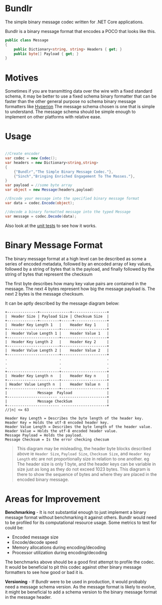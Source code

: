 # Bundlr

The simple binary message codec written for .NET Core applications.

Bundlr is a binary message format that encodes a POCO that looks like this.

```csharp
public class Message
{
    public Dictionary<string, string> Headers { get; }
    public byte[] Payload { get; }
}
```

# Motives
Sometimes if you are transmitting data over the wire with a fixed standard schema, it may be better to use a fixed schema binary formatter that can be faster than the other general purpose no schema binary message formatters like [Hyperion](https://github.com/akkadotnet/Hyperion)
The message schema chosen is one that is simple to understand. The message schema should be simple enough to implement on other platforms with relative ease.

# Usage

```csharp

//Create encoder
var codec = new Codec();
var headers = new Dictionary<string,string>
{
    {"Bundlr","The Simple Binary Message Codec."},
    {"Sinch","Bringing Enriched Engagement To The Masses."},
}
var payload = //some byte array
var object = new Message(headers,payload)

//Encode your message into the specified binary message format
var data = codec.Encode(object);

//decode a binary formatted message into the typed Message
var message = codec.Decode(data);
```

Also look at the [unit tests](https://github.com/Lutando/Entropy/blob/master/Bundlr/test/Bundlr.Tests/UnitTests.cs) to see how it works.

# Binary Message Format
The binary message format at a high level can be described as some a series of encoded metadata, followed by an encoded array of key values, followed by a string of bytes that is the payload, and finally followed by the string of bytes that represent the checksum

The first byte describes how many key value pairs are contained in the message. The next 4 bytes represent how big the message payload is. The next 2 bytes is the message checksum.

It can be aptly described by the message diagram below:
```
+--------------+--------------+----------------+
|  Header Size | Payload Size | Checksum Size  |
+--------------+---------+-----+---------------+
|  Header Key Length 1   |    Header Key 1     |
+------------------------+---------------------+
|  Header Value Length 1 |    Header Value 1   |
+------------------------+---------------------+
|  Header Key Length 2   |    Header Key 2     |
+------------------------+---------------------+
|  Header Value Length 2 |    Header Value 2   |
+------------------------+---------------------+
.                        .                     .
.                        .                     .
.                        .                     .
+------------------------+---------------------+
|  Header Key Length n   |    Header Key n     |
+------------------------+---------------------+
| Header Value Length n  |    Header Value n   |
+------------------------+---------------------+
|              Message  Payload                |
+----------------------- ----------------------+
|              Message CheckSum                |
+------------------------ ---------------------+
//|n| <= 63

Header Key Length = Describes the byte length of the header key.
Header Key = Holds the utf-8 encoded header key.
Header Value Length = Describes the byte length of the header value.
Header Value = Holds the utf-8 encoded header value.
Message Payload = Holds the payload.
Message Checksum = Is the error checking checsum

```
> This diagram may be misleading, the header byte blocks described above ie `Header Size`, `Payload Size`, `Checksum Size`, and `Header Key Length` etc are not proportionally size in relation to one another. eg The header size is only 1 byte, and the header keys can be variable in size just as long as they do not exceed 1023 bytes. This diagram is there to show the sequence of bytes and where they are placed in the encoded binary message.

# Areas for Improvement
**Benchmarking** - It is not substantial enough to just implement a binary message format without benchmarking it against others. Bundlr would need to be profiled for its computational resource usage. Some metrics to test for could be:

* Encoded message size
* Encode/decode speed
* Memory allocations during encoding/decoding
* Processor utilization during encoding/decoding

The benchmarks above should be a good first attempt to profile the codec. It would be beneficial to pit this codec against other binary message formatters to see how good or bad it is.

**Versioning** - If Bundlr were to be used in production, it would probably need a message schema version. As the message format is likely to evolve, it might be beneficial to add a schema version to the binary message format in the message header.


